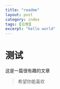 ```yaml
---
title: "readme"
layout: post
category: index
tags: [日常]
excerpt: "hello world"
---
```



# 测试

这是一篇很有趣的文章

> 希望你能喜欢